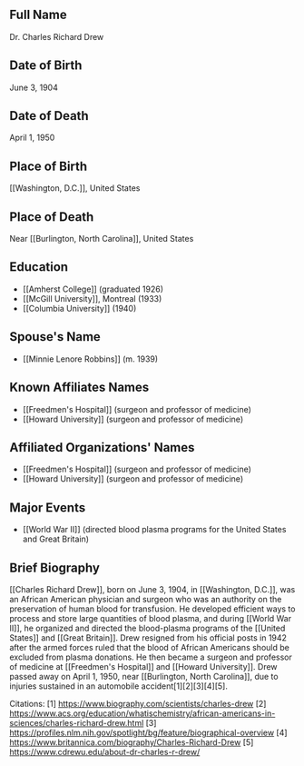 ## Full Name
Dr. Charles Richard Drew

## Date of Birth
June 3, 1904

## Date of Death
April 1, 1950

## Place of Birth
[[Washington, D.C.]], United States

## Place of Death
Near [[Burlington, North Carolina]], United States

## Education
- [[Amherst College]] (graduated 1926)
- [[McGill University]], Montreal (1933)
- [[Columbia University]] (1940)

## Spouse's Name
- [[Minnie Lenore Robbins]] (m. 1939)

## Known Affiliates Names
- [[Freedmen's Hospital]] (surgeon and professor of medicine)
- [[Howard University]] (surgeon and professor of medicine)

## Affiliated Organizations' Names
- [[Freedmen's Hospital]] (surgeon and professor of medicine)
- [[Howard University]] (surgeon and professor of medicine)

## Major Events
- [[World War II]] (directed blood plasma programs for the United States and Great Britain)

## Brief Biography
[[Charles Richard Drew]], born on June 3, 1904, in [[Washington, D.C.]], was an African American physician and surgeon who was an authority on the preservation of human blood for transfusion. He developed efficient ways to process and store large quantities of blood plasma, and during [[World War II]], he organized and directed the blood-plasma programs of the [[United States]] and [[Great Britain]]. Drew resigned from his official posts in 1942 after the armed forces ruled that the blood of African Americans should be excluded from plasma donations. He then became a surgeon and professor of medicine at [[Freedmen's Hospital]] and [[Howard University]]. Drew passed away on April 1, 1950, near [[Burlington, North Carolina]], due to injuries sustained in an automobile accident[1][2][3][4][5].

Citations:
[1] https://www.biography.com/scientists/charles-drew
[2] https://www.acs.org/education/whatischemistry/african-americans-in-sciences/charles-richard-drew.html
[3] https://profiles.nlm.nih.gov/spotlight/bg/feature/biographical-overview
[4] https://www.britannica.com/biography/Charles-Richard-Drew
[5] https://www.cdrewu.edu/about-dr-charles-r-drew/